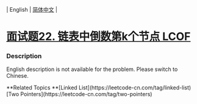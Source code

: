 | English | [简体中文](README.md) |

# [面试题22. 链表中倒数第k个节点 LCOF](https://leetcode-cn.com/problems/lian-biao-zhong-dao-shu-di-kge-jie-dian-lcof)
 ### Description
<p>English description is not available for the problem. Please switch to Chinese.</p>
**Related Topics	**[Linked List](https://leetcode-cn.com/tag/linked-list) [Two Pointers](https://leetcode-cn.com/tag/two-pointers) 